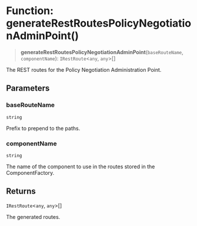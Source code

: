 # Function: generateRestRoutesPolicyNegotiationAdminPoint()

> **generateRestRoutesPolicyNegotiationAdminPoint**(`baseRouteName`, `componentName`): `IRestRoute`\<`any`, `any`\>[]

The REST routes for the Policy Negotiation Administration Point.

## Parameters

### baseRouteName

`string`

Prefix to prepend to the paths.

### componentName

`string`

The name of the component to use in the routes stored in the ComponentFactory.

## Returns

`IRestRoute`\<`any`, `any`\>[]

The generated routes.
